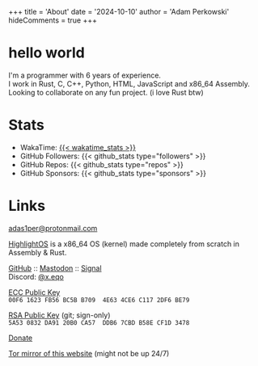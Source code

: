 +++
title = 'About'
date = '2024-10-10'
author = 'Adam Perkowski'
hideComments = true
+++

# hello world

I'm a programmer with 6 years of experience.<br>
I work in Rust, C, C++, Python, HTML, JavaScript and x86_64 Assembly.<br>
Looking to collaborate on any fun project. (i love Rust btw)

# Stats

- WakaTime: <a href="https://wakatime.com/@adamperkowski" target="_blank">{{< wakatime_stats >}}</a>
- GitHub Followers: {{< github_stats type="followers" >}}
- GitHub Repos: {{< github_stats type="repos" >}}
- GitHub Sponsors: {{< github_stats type="sponsors" >}}

# Links

<a href="mailto:adas1per@protonmail.com" target="_blank">adas1per@protonmail.com</a>

<a href="https://os.adamperkowski.dev" target="_blank">HighlightOS</a>
is a x86_64 OS (kernel) made completely from scratch in Assembly & Rust.

<a href="https://github.com/adamperkowski" target="_blank">GitHub</a> :: <a href="https://floss.social/@xx0a_q" target="_blank">Mastodon</a> :: <a href="https://signal.me/#eu/soGztmBh8pJ75fu3ZRkOUc-Zp4bH0BLEaHy_lxWc7Ijs_TBtUitOKbDwMxRJp-Be" target="_blank">Signal</a><br>
Discord: <a href="https://discord.com/users/1101820235566305290" target="_blank">@x.eqo</a>

<a href="https://raw.githubusercontent.com/adamperkowski/adamperkowski/main/ecc_pub_key" target="_blank">ECC Public Key</a><br>
`00F6 1623 FB56 BC5B B709  4E63 4CE6 C117 2DF6 BE79`

<a href="https://raw.githubusercontent.com/adamperkowski/adamperkowski/main/rsa_pub_key" target="_blank">RSA Public Key</a> (git; sign-only)<br>
`5A53 0832 DA91 20B0 CA57  DDB6 7CBD B58E CF1D 3478`

<a href="/donate" target="_blank">Donate</a>

[Tor mirror of this website](/tormirror) (might not be up 24/7)
